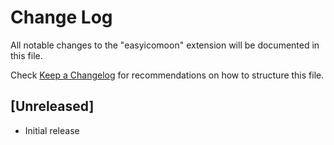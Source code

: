 # Change Log

All notable changes to the "easyicomoon" extension will be documented in this file.

Check [Keep a Changelog](http://keepachangelog.com/) for recommendations on how to structure this file.

## [Unreleased]

- Initial release